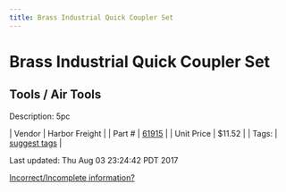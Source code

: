 ```yaml
---
title: Brass Industrial Quick Coupler Set
---
```


# Brass Industrial Quick Coupler Set
## Tools / Air Tools
Description: 	5pc 

| Vendor | Harbor Freight | 
| Part # | [61915](http://www.harborfreight.com/air-tools/fittings/brass-industrial-quick-coupler-set-5-pc-61915.html) | 
| Unit Price | $11.52 | 
| Tags: | [suggest tags](https://docs.google.com/forms/d/e/1FAIpQLSeWyY8v3RgOty-MyWmh9U0iivNYN_molChYyS-0U-o-kOAv_g/viewform) | 

Last updated: Thu Aug 03 23:24:42 PDT 2017

 [Incorrect/Incomplete information?](https://docs.google.com/forms/d/e/1FAIpQLSeWyY8v3RgOty-MyWmh9U0iivNYN_molChYyS-0U-o-kOAv_g/viewform)